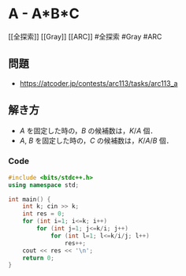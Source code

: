 # A - A\*B\*C
[[全探索]] [[Gray]] [[ARC]]
#全探索 #Gray #ARC 

## 問題
- https://atcoder.jp/contests/arc113/tasks/arc113_a

## 解き方
- $A$ を固定した時の，$B$ の候補数は，$K/A$ 個．
- $A,\ B$ を固定した時の，$C$ の候補数は，$K/A/B$ 個．

### Code
```c++
#include <bits/stdc++.h>
using namespace std;

int main() {
	int k; cin >> k;
	int res = 0;
	for (int i=1; i<=k; i++)
		for (int j=1; j<=k/i; j++)
			for (int l=1; l<=k/i/j; l++)
				res++;
	cout << res << '\n';
	return 0;
}
```